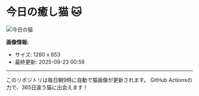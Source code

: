 # 今日の癒し猫 🐱

![今日の猫](https://cdn2.thecatapi.com/images/bCHc9dHit.jpg)

**画像情報:**
- サイズ: 1280 x 853
- 最終更新: 2025-09-23 00:59

---

このリポジトリは毎日朝9時に自動で猫画像が更新されます。
GitHub Actionsの力で、365日違う猫に出会えます！
